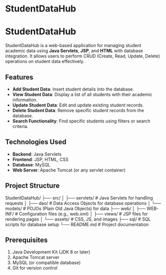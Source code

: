 # StudentDataHub
# StudentDataHub

StudentDataHub is a web-based application for managing student academic data using **Java Servlets**, **JSP**, and **HTML** with database integration. It allows users to perform CRUD (Create, Read, Update, Delete) operations on student data effectively.

## Features

- **Add Student Data**: Insert student details into the database.
- **View Student Data**: Display a list of all students with their academic information.
- **Update Student Data**: Edit and update existing student records.
- **Delete Student Data**: Remove specific student records from the database.
- **Search Functionality**: Find specific students using filters or search criteria.

## Technologies Used

- **Backend**: Java Servlets
- **Frontend**: JSP, HTML, CSS
- **Database**: MySQL
- **Web Server**: Apache Tomcat (or any servlet container)

## Project Structure

StudentDataHub/ ├── src/ │ ├── servlets/ # Java Servlets for handling requests │ ├── dao/ # Data Access Objects for database operations │ └── models/ # POJOs (Plain Old Java Objects) for data ├── web/ │ ├── WEB-INF/ # Configuration files (e.g., web.xml) │ ├── views/ # JSP files for rendering pages │ └── assets/ # CSS, JS, and images ├── sql/ # SQL scripts for database setup └── README.md # Project documentation


## Prerequisites

1. Java Development Kit (JDK 8 or later)
2. Apache Tomcat server
3. MySQL (or compatible database)
4. Git for version control

